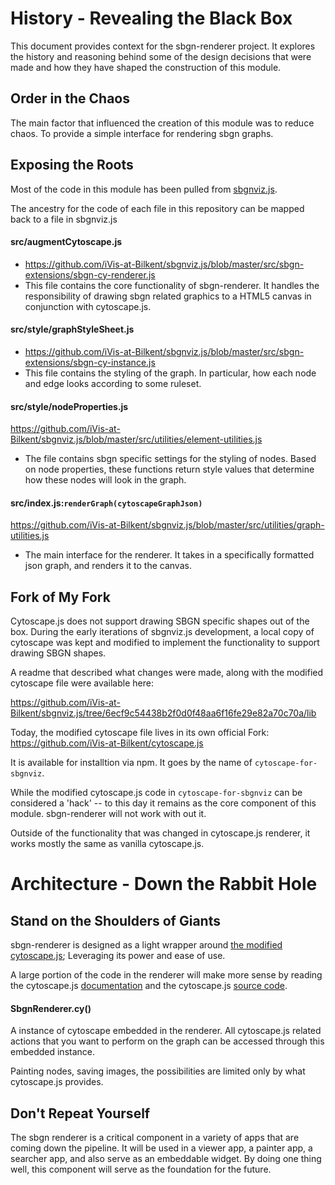 # History - Revealing the Black Box

This document provides context for the sbgn-renderer project.  It explores the history
and reasoning behind some of the design decisions that were made and how they have shaped the construction of this module.

## Order in the Chaos

The main factor that influenced the creation of this module was to reduce chaos.  To
provide a simple interface for rendering sbgn graphs.  

## Exposing the Roots

Most of the code in this module has been pulled from [sbgnviz.js](https://github.com/iVis-at-Bilkent/sbgnviz.js).  

The ancestry for the code of each file in this repository can be mapped back to a file in sbgnviz.js


#### src/augmentCytoscape.js
* https://github.com/iVis-at-Bilkent/sbgnviz.js/blob/master/src/sbgn-extensions/sbgn-cy-renderer.js
*  This file contains the core functionality of sbgn-renderer.  It handles the responsibility of drawing sbgn related graphics to a HTML5 canvas in conjunction with cytoscape.js.

#### src/style/graphStyleSheet.js
* https://github.com/iVis-at-Bilkent/sbgnviz.js/blob/master/src/sbgn-extensions/sbgn-cy-instance.js
* This file contains the styling of the graph.  In particular, how each node and edge looks according to some ruleset.

#### src/style/nodeProperties.js
https://github.com/iVis-at-Bilkent/sbgnviz.js/blob/master/src/utilities/element-utilities.js
* The file contains sbgn specific settings for the styling of nodes.  Based on node properties, these functions return style values that determine how these nodes will look in the graph.

#### src/index.js:```renderGraph(cytoscapeGraphJson)```
https://github.com/iVis-at-Bilkent/sbgnviz.js/blob/master/src/utilities/graph-utilities.js
* The main interface for the renderer.  It takes in a specifically formatted json graph, and renders it to the canvas.  


## Fork of My Fork

Cytoscape.js does not support drawing SBGN specific shapes out of the box.  During the early
iterations of sbgnviz.js development, a local copy of cytoscape was kept and modified to implement the functionality to support drawing SBGN shapes.  

A readme that described what changes were made, along with the modified cytoscape file
were available here:

https://github.com/iVis-at-Bilkent/sbgnviz.js/tree/6ecf9c54438b2f0d0f48aa6f16fe29e82a70c70a/lib

Today, the modified cytoscape file lives in its own official Fork:
https://github.com/iVis-at-Bilkent/cytoscape.js

It is available for installtion via npm.  It goes by the name of ```cytoscape-for-sbgnviz```.

While the modified cytoscape.js code in ```cytoscape-for-sbgnviz``` can be considered a 'hack' -- to this day it remains as the core component of this module.  sbgn-renderer will not work with out it.

Outside of the functionality that was changed in cytoscape.js renderer, it works mostly
the same as vanilla cytoscape.js.

# Architecture - Down the Rabbit Hole

## Stand on the Shoulders of Giants

sbgn-renderer is designed as a light wrapper around [the modified cytoscape.js](https://github.com/cytoscape/cytoscape.js); Leveraging its power and ease of use.

A large portion of the code in the renderer will make more sense by reading the cytoscape.js [documentation](http://js.cytoscape.org/) and the cytoscape.js [source code](https://github.com/cytoscape/cytoscape.js/tree/master/src).  

#### SbgnRenderer.cy()

A instance of cytoscape embedded in the renderer.  All cytoscape.js related actions that you want to perform on the graph can be accessed through this embedded instance.  

Painting nodes, saving images, the possibilities are limited only by what cytoscape.js provides.  

## Don't Repeat Yourself

The sbgn renderer is a critical component in a variety of apps that are coming down the pipeline.  It will be used in a viewer app, a painter app, a searcher app, and also serve as an embeddable widget.  By doing one thing well, this component will serve as the foundation for the future.
